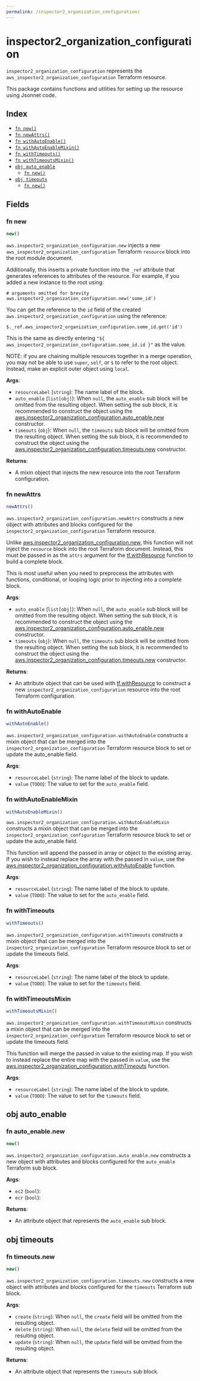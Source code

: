 ```yaml
---
permalink: /inspector2_organization_configuration/
---
```


# inspector2_organization_configuration

`inspector2_organization_configuration` represents the `aws_inspector2_organization_configuration` Terraform resource.



This package contains functions and utilities for setting up the resource using Jsonnet code.


## Index

* [`fn new()`](#fn-new)
* [`fn newAttrs()`](#fn-newattrs)
* [`fn withAutoEnable()`](#fn-withautoenable)
* [`fn withAutoEnableMixin()`](#fn-withautoenablemixin)
* [`fn withTimeouts()`](#fn-withtimeouts)
* [`fn withTimeoutsMixin()`](#fn-withtimeoutsmixin)
* [`obj auto_enable`](#obj-auto_enable)
  * [`fn new()`](#fn-auto_enablenew)
* [`obj timeouts`](#obj-timeouts)
  * [`fn new()`](#fn-timeoutsnew)

## Fields

### fn new

```ts
new()
```


`aws.inspector2_organization_configuration.new` injects a new `aws_inspector2_organization_configuration` Terraform `resource`
block into the root module document.

Additionally, this inserts a private function into the `_ref` attribute that generates references to attributes of the
resource. For example, if you added a new instance to the root using:

    # arguments omitted for brevity
    aws.inspector2_organization_configuration.new('some_id')

You can get the reference to the `id` field of the created `aws.inspector2_organization_configuration` using the reference:

    $._ref.aws_inspector2_organization_configuration.some_id.get('id')

This is the same as directly entering `"${ aws_inspector2_organization_configuration.some_id.id }"` as the value.

NOTE: if you are chaining multiple resources together in a merge operation, you may not be able to use `super`, `self`,
or `$` to refer to the root object. Instead, make an explicit outer object using `local`.

**Args**:
  - `resourceLabel` (`string`): The name label of the block.
  - `auto_enable` (`list[obj]`):  When `null`, the `auto_enable` sub block will be omitted from the resulting object. When setting the sub block, it is recommended to construct the object using the [aws.inspector2_organization_configuration.auto_enable.new](#fn-inspector2organizationconfigurationautoenablenew) constructor.
  - `timeouts` (`obj`):  When `null`, the `timeouts` sub block will be omitted from the resulting object. When setting the sub block, it is recommended to construct the object using the [aws.inspector2_organization_configuration.timeouts.new](#fn-inspector2organizationconfigurationtimeoutsnew) constructor.

**Returns**:
- A mixin object that injects the new resource into the root Terraform configuration.


### fn newAttrs

```ts
newAttrs()
```


`aws.inspector2_organization_configuration.newAttrs` constructs a new object with attributes and blocks configured for the `inspector2_organization_configuration`
Terraform resource.

Unlike [aws.inspector2_organization_configuration.new](#fn-inspector2organizationconfigurationnew), this function will not inject the `resource`
block into the root Terraform document. Instead, this must be passed in as the `attrs` argument for the
[tf.withResource](https://github.com/tf-libsonnet/core/tree/main/docs#fn-withresource) function to build a complete block.

This is most useful when you need to preprocess the attributes with functions, conditional, or looping logic prior to
injecting into a complete block.

**Args**:
  - `auto_enable` (`list[obj]`):  When `null`, the `auto_enable` sub block will be omitted from the resulting object. When setting the sub block, it is recommended to construct the object using the [aws.inspector2_organization_configuration.auto_enable.new](#fn-inspector2organizationconfigurationautoenablenew) constructor.
  - `timeouts` (`obj`):  When `null`, the `timeouts` sub block will be omitted from the resulting object. When setting the sub block, it is recommended to construct the object using the [aws.inspector2_organization_configuration.timeouts.new](#fn-inspector2organizationconfigurationtimeoutsnew) constructor.

**Returns**:
  - An attribute object that can be used with [tf.withResource](https://github.com/tf-libsonnet/core/tree/main/docs#fn-withresource) to construct a new `inspector2_organization_configuration` resource into the root Terraform configuration.


### fn withAutoEnable

```ts
withAutoEnable()
```

`aws.inspector2_organization_configuration.withAutoEnable` constructs a mixin object that can be merged into the `inspector2_organization_configuration`
Terraform resource block to set or update the auto_enable field.



**Args**:
  - `resourceLabel` (`string`): The name label of the block to update.
  - `value` (`TODO`): The value to set for the `auto_enable` field.


### fn withAutoEnableMixin

```ts
withAutoEnableMixin()
```

`aws.inspector2_organization_configuration.withAutoEnableMixin` constructs a mixin object that can be merged into the `inspector2_organization_configuration`
Terraform resource block to set or update the auto_enable field.

This function will append the passed in array or object to the existing array. If you wish
to instead replace the array with the passed in `value`, use the [aws.inspector2_organization_configuration.withAutoEnable](TODO)
function.


**Args**:
  - `resourceLabel` (`string`): The name label of the block to update.
  - `value` (`TODO`): The value to set for the `auto_enable` field.


### fn withTimeouts

```ts
withTimeouts()
```

`aws.inspector2_organization_configuration.withTimeouts` constructs a mixin object that can be merged into the `inspector2_organization_configuration`
Terraform resource block to set or update the timeouts field.



**Args**:
  - `resourceLabel` (`string`): The name label of the block to update.
  - `value` (`TODO`): The value to set for the `timeouts` field.


### fn withTimeoutsMixin

```ts
withTimeoutsMixin()
```

`aws.inspector2_organization_configuration.withTimeoutsMixin` constructs a mixin object that can be merged into the `inspector2_organization_configuration`
Terraform resource block to set or update the timeouts field.

This function will merge the passed in value to the existing map. If you wish
to instead replace the entire map with the passed in `value`, use the [aws.inspector2_organization_configuration.withTimeouts](TODO)
function.


**Args**:
  - `resourceLabel` (`string`): The name label of the block to update.
  - `value` (`TODO`): The value to set for the `timeouts` field.


## obj auto_enable



### fn auto_enable.new

```ts
new()
```


`aws.inspector2_organization_configuration.auto_enable.new` constructs a new object with attributes and blocks configured for the `auto_enable`
Terraform sub block.



**Args**:
  - `ec2` (`bool`): 
  - `ecr` (`bool`): 

**Returns**:
  - An attribute object that represents the `auto_enable` sub block.


## obj timeouts



### fn timeouts.new

```ts
new()
```


`aws.inspector2_organization_configuration.timeouts.new` constructs a new object with attributes and blocks configured for the `timeouts`
Terraform sub block.



**Args**:
  - `create` (`string`):  When `null`, the `create` field will be omitted from the resulting object.
  - `delete` (`string`):  When `null`, the `delete` field will be omitted from the resulting object.
  - `update` (`string`):  When `null`, the `update` field will be omitted from the resulting object.

**Returns**:
  - An attribute object that represents the `timeouts` sub block.
